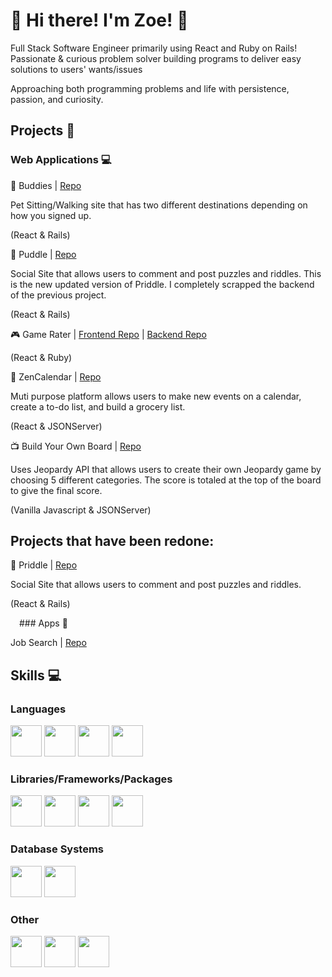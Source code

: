 # 👋 Hi there! I'm Zoe! 👋

Full Stack Software Engineer primarily using React and Ruby on Rails! Passionate & curious problem solver building programs to deliver easy solutions to users' wants/issues

Approaching both programming problems and life with persistence, passion, and curiosity.

## Projects 🎨

### Web Applications 💻

:paw_prints: Buddies | [Repo](https://github.com/ZoeJ0504/Buddies-cloudinary-react)

Pet Sitting/Walking site that has two different destinations depending on how you signed up.

(React & Rails)

:jigsaw: Puddle | [Repo](https://github.com/ZoeJ0504/Puddle)

Social Site that allows users to comment and post puzzles and riddles. This is the new updated version of Priddle. I completely scrapped the backend of the previous project.

(React & Rails)

:video_game: Game Rater | [Frontend Repo](https://github.com/ZoeJ0504/phase-3-project-frontend) | [Backend Repo](https://github.com/ZoeJ0504/phase-3-project-backend)

(React & Ruby)

:calendar: ZenCalendar | [Repo](https://github.com/ZoeJ0504/ZenCalendarTake2)

Muti purpose platform allows users to make new events on a calendar, create a to-do list, and build a grocery list.

(React & JSONServer)

📺 Build Your Own Board | [Repo](https://github.com/ZoeJ0504/Build-Your-Own-Board)

Uses Jeopardy API that allows users to create their own Jeopardy game by choosing 5 different categories. The score is totaled at the top of the board to give the final score.

(Vanilla Javascript & JSONServer)

## Projects that have been redone: 

:jigsaw: Priddle | [Repo](https://github.com/ZoeJ0504/Priddle)

Social Site that allows users to comment and post puzzles and riddles.

(React & Rails)

 ### Apps 📱

Job Search | [Repo](https://github.com/ZoeJ0504/react-native-jobs)

 
## Skills 💻
### Languages
<p>
 <img src="https://cdn.jsdelivr.net/gh/devicons/devicon/icons/css3/css3-original.svg" width="50px"/>
 <img src="https://cdn.jsdelivr.net/gh/devicons/devicon/icons/html5/html5-original.svg" width="50px"/>
  <img src="https://cdn.jsdelivr.net/gh/devicons/devicon/icons/javascript/javascript-original.svg" width="50px"/>
 <img src="https://cdn.jsdelivr.net/gh/devicons/devicon/icons/ruby/ruby-original.svg" width="50px"/>
  </p>        

### Libraries/Frameworks/Packages
<p>
<img src="https://cdn.jsdelivr.net/gh/devicons/devicon/icons/bootstrap/bootstrap-original.svg" width="50px"/>
 <img src="https://cdn.jsdelivr.net/gh/devicons/devicon/icons/materialui/materialui-original.svg" width="50px"/> 
  <img src="https://cdn.jsdelivr.net/gh/devicons/devicon/icons/react/react-original.svg" width="50px"/>
  <img src="https://cdn.jsdelivr.net/gh/devicons/devicon/icons/rails/rails-original-wordmark.svg" width="50px"/> 
</p>



### Database Systems
<p>
<img src="https://cdn.jsdelivr.net/gh/devicons/devicon/icons/postgresql/postgresql-original.svg" width="50px" />
<img src="https://cdn.jsdelivr.net/gh/devicons/devicon/icons/sqlite/sqlite-original.svg" width="50px"/>
</p>


### Other
<p>
<img src="https://cdn.jsdelivr.net/gh/devicons/devicon/icons/heroku/heroku-original.svg" width="50px"/>
<img src="https://cdn.jsdelivr.net/gh/devicons/devicon/icons/npm/npm-original-wordmark.svg" width="50px"/>
<img src="https://user-images.githubusercontent.com/7853266/44114706-9c72dd08-9fd1-11e8-8d9d-6d9d651c75ad.png" width="50px"/>
</p>

